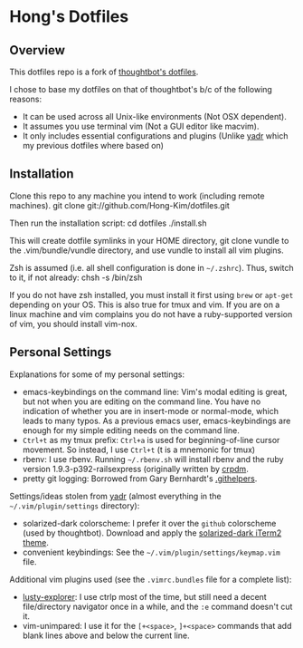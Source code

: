 Hong's Dotfiles
===============

Overview
--------

This dotfiles repo is a fork of [thoughtbot's
dotfiles](https://github.com/thoughtbot/dotfiles).

I chose to base my dotfiles on that of thoughtbot's b/c of the following reasons:

* It can be used across all Unix-like environments (Not OSX dependent).
* It assumes you use terminal vim (Not a GUI editor like macvim).
* It only includes essential configurations and plugins (Unlike
  [yadr](https://github.com/skwp/dotfiles) which my previous dotfiles where
based on)

Installation
------------

Clone this repo to any machine you intend to work (including remote machines).
    git clone git://github.com/Hong-Kim/dotfiles.git

Then run the installation script:
    cd dotfiles
    ./install.sh

This will create dotfile symlinks in your HOME directory, git clone vundle to
the .vim/bundle/vundle directory, and use vundle to install all vim plugins.

Zsh is assumed (i.e. all shell configuration is done in `~/.zshrc`). Thus,
switch to it, if not already:
    chsh -s /bin/zsh

If you do not have zsh installed, you must install it first using `brew` or
`apt-get` depending on your OS. This is also true for tmux and vim. If you are on
a linux machine and vim complains you do not have a ruby-supported version of
vim, you should install vim-nox.

Personal Settings
-----------------

Explanations for some of my personal settings:

* emacs-keybindings on the command line: Vim's modal editing is great, but not
  when you are editing on the command line. You have no indication of whether
  you are in insert-mode or normal-mode, which leads to many typos. As a previous
  emacs user, emacs-keybindings are enough for my simple editing needs on the
  command line.
* `Ctrl+t` as my tmux prefix: `Ctrl+a` is used for
  beginning-of-line cursor movement. So instead, I use `Ctrl+t` (t is a mnemonic
  for tmux)
* rbenv: I use rbenv. Running `~/.rbenv.sh` will install rbenv and the ruby
  version 1.9.3-p392-railsexpress (originally written by
  [crpdm](https://github.com/crpdm).
* pretty git logging: Borrowed from Gary Bernhardt's
  [.githelpers](https://github.com/garybernhardt/dotfiles/blob/master/.githelpers).

Settings/ideas stolen from [yadr](https://github.com/skwp/dotfiles) (almost
everything in the `~/.vim/plugin/settings` directory):

* solarized-dark colorscheme: I prefer it over the `github` colorscheme (used by
  thoughtbot). Download and apply the [solarized-dark iTerm2
theme](https://github.com/altercation/solarized/tree/master/iterm2-colors-solarized).
* convenient keybindings: See the `~/.vim/plugin/settings/keymap.vim` file.

Additional vim plugins used (see the `.vimrc.bundles` file for a complete list):

* [lusty-explorer](http://www.vim.org/scripts/script.php?script_id=1890): I use
  ctrlp most of the time, but still need a decent file/directory navigator once
  in a while, and the `:e` command doesn't cut it.
* vim-unimpared: I use it for the `[+<space>`, `]+<space>` commands that add
  blank lines above and below the current line.

